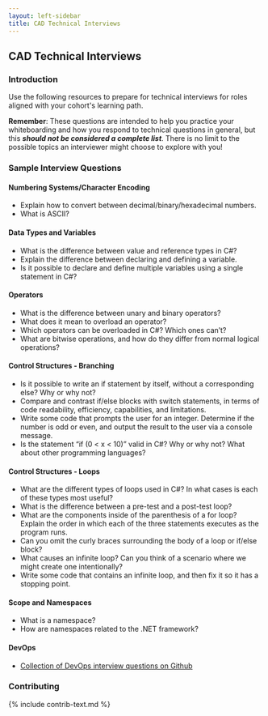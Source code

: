 ```yaml
---
layout: left-sidebar
title: CAD Technical Interviews
---
```


## CAD Technical Interviews

### Introduction

Use the following resources to prepare for technical interviews for roles aligned with your cohort's learning path.

**Remember**: These questions are intended to help you practice your whiteboarding and how you respond to technical questions in general, but this **_should not be considered a complete list_**.  There is no limit to the possible topics an interviewer might choose to explore with you!

### Sample Interview Questions

#### Numbering Systems/Character Encoding
* Explain how to convert between decimal/binary/hexadecimal numbers.
* What is ASCII?

#### Data Types and Variables
* What is the difference between value and reference types in C#?
* Explain the difference between declaring and defining a variable.
* Is it possible to declare and define multiple variables using a single statement in C#?

#### Operators
* What is the difference between unary and binary operators?
* What does it mean to overload an operator?
* Which operators can be overloaded in C#? Which ones can’t?
* What are bitwise operations, and how do they differ from normal logical operations?

#### Control Structures - Branching
* Is it possible to write an if statement by itself, without a corresponding else? Why or why not?
* Compare and contrast if/else blocks with switch statements, in terms of code readability, efficiency, capabilities, and limitations.
* Write some code that prompts the user for an integer. Determine if the number is odd or even, and output the result to the user via a console message.
* Is the statement “if (0 < x < 10)” valid in C#? Why or why not? What about other programming languages?

#### Control Structures - Loops
* What are the different types of loops used in C#? In what cases is each of these types most useful?
* What is the difference between a pre-test and a post-test loop?
* What are the components inside of the parenthesis of a for loop? Explain the order in which each of the three statements executes as the program runs.
* Can you omit the curly braces surrounding the body of a loop or if/else block?
* What causes an infinite loop? Can you think of a scenario where we might create one intentionally?
* Write some code that contains an infinite loop, and then fix it so it has a stopping point.

#### Scope and Namespaces
* What is a namespace?
* How are namespaces related to the .NET framework?

#### DevOps
* [Collection of DevOps interview questions on Github](https://github.com/bregman-arie/devops-exercises/blob/master/README.md)

### Contributing

{% include contrib-text.md %}